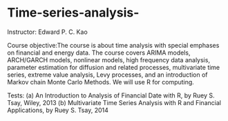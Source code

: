 # Time-series-analysis-
Instructor: Edward P. C. Kao

Course objective:The course is about time analysis with special emphases on financial and energy data.  The course covers ARIMA models, ARCH/GARCH models, nonlinear models, high frequency data analysis, parameter estimation for diffusion and related processes, multivariate time series, extreme value analysis, Levy processes, and an introduction of Markov chain Monte Carlo Methods.  We will use R for computing. 

Tests: (a) An Introduction to Analysis of Financial Date with R, by Ruey S. Tsay, Wiley, 2013
       (b) Multivariate Time Series Analysis with R and Financial Applications, by Ruey S. Tsay, 2014
